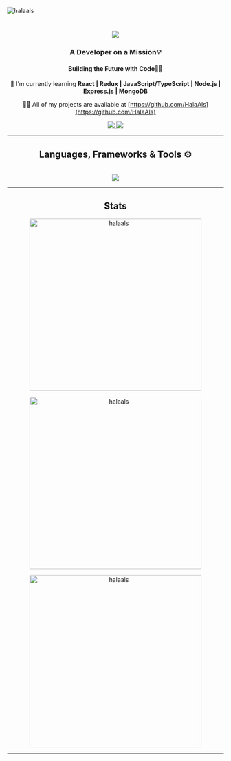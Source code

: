 <p align="left"> <img src="https://komarev.com/ghpvc/?username=halaals&label=Profile%20views&color=0e75b6&style=flat" alt="halaals" /> </p>

<h1 align="center">
    <img src="https://readme-typing-svg.herokuapp.com/?font=Righteous&size=35&center=true&vCenter=true&width=500&height=70&duration=4000&lines=Hi+There!+👋;+I'm+Hala+Alsuwayt💗!;" />
</h1>
<h3 align="center">A Developer on a Mission💡</h3>
<h4 align="center">Building the Future with Code👾💗</h4>

<div align="center">
  
🌻 I’m currently learning **React | Redux | JavaScript/TypeScript | Node.js | Express.js | MongoDB**
  
👩‍💻 All of my projects are available at [https://github.com/HalaAls](https://github.com/HalaAls)
</div>

<div align="center"> 
  <a href="mailto:hala.alsuwayt@gmail.com">
    <img src="https://img.shields.io/badge/Gmail-333333?style=for-the-badge&logo=gmail&logoColor=red" />
  </a>
  <a href="https://www.linkedin.com/in/halaalsuwayt/" target="_blank">
    <img src="https://img.shields.io/badge/LinkedIn-0077B5?style=for-the-badge&logo=linkedin&logoColor=white" target="_blank" />
  </a>
<!--   <a href="" target="_blank">
     <img src="https://img.shields.io/badge/Portfolio-FF5722?style=for-the-badge&logo=todoist&logoColor=white" target="_blank" /> 
    </a> -->
</div>
<hr/>
 
<h2 align="center">Languages, Frameworks & Tools ⚙ </h2>
<br/>
<div align="center">
     <img src="https://skillicons.dev/icons?i=javascript,typescript,mongodb,express,react,nodejs,html,css,sass,python,postgresql,flask,dotnet,cs,java,php,mysql,vscode,postman,git,github,heroku,aws,docker,kubernetes&perline=9" />
    <br>
</div>
<hr/>
<h2 align="center">Stats </h2>
<div align="center">
    <p><img width="400" src="https://github-readme-stats.vercel.app/api/top-langs?username=halaals&show_icons=true&locale=en&langs_count=10&layout=compact&theme=react&border_radius=10&size_weight=0.5&count_weight=0.5" alt="halaals" /></p>    
    <p><img  width="400" src="https://github-readme-stats.vercel.app/api?username=halaals&count_private=true&show_icons=true&locale=en&theme=react&rank_icon=github&border_radius=10" alt="halaals" /></p>
    <p><img width="400" src="https://github-readme-streak-stats.herokuapp.com/?user=halaals&count_private=true&theme=react&border_radius=10" alt="halaals" /></p>
</div>
<hr/>
